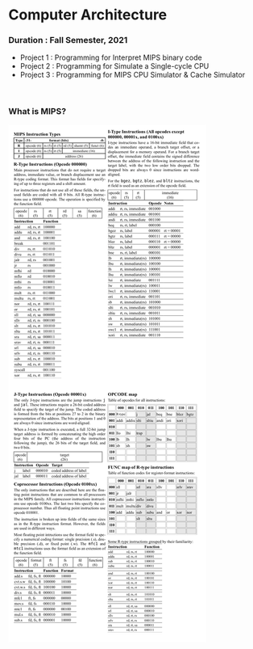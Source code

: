 # Computer Architecture

### Duration : Fall Semester, 2021

- Project 1 : Programming for Interpret MIPS binary code
- Project 2 : Programming for Simulate a Single-cycle CPU
- Project 3 : Programming for MIPS CPU Simulator & Cache Simulator

<br>

### What is MIPS?
<img src="Project 1/MIPS.png">
